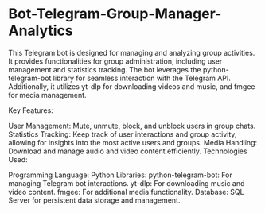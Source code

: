 # Bot-Telegram-Group-Manager-Analytics
This Telegram bot is designed for managing and analyzing group activities. It provides functionalities for group administration, including user management and statistics tracking. The bot leverages the python-telegram-bot library for seamless interaction with the Telegram API. Additionally, it utilizes yt-dlp for downloading videos and music, and fmgee for media management.

Key Features:

User Management: Mute, unmute, block, and unblock users in group chats.
Statistics Tracking: Keep track of user interactions and group activity, allowing for insights into the most active users and groups.
Media Handling: Download and manage audio and video content efficiently.
Technologies Used:

Programming Language: Python
Libraries:
python-telegram-bot: For managing Telegram bot interactions.
yt-dlp: For downloading music and video content.
fmgee: For additional media functionality.
Database: SQL Server for persistent data storage and management.
